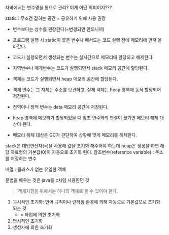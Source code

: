 자바에서는 변수명을 통으로 관리?
이게 어떤 의미이지???

static : 무조건 잡히는 공간 = 공유하기 위해 사용 권장
 - 변수보다는 상수를 권장한다(=변경되면 안되니까)
 - 프로그램 실행 시 static이 붙은 변수나 메서드는 코드 실행 전에 메모리에 먼저 올라간다.
 - 코드가 실행되면서 생성되는 변수는  실시간으로 메모리에 할당되고 해제된다.


 - 지역변수나 매개변수는 코드가 실행되면서 stack 메모리 공간에 할당된다.
 - 객체는 코드가 실행되면서 heap 메모리 공간에 할당된다.
 - 객체 변수는 그 자체는 주소를 보관하고, 실제 객체는 heap 영역에 동적 할당되어 저장된다.
 - 전역이나 정적 변수는 data 메모리 공간에 저장된다.
 - heap 영역에 메모리가 할당되었을 때 참조 변수와의 연결이 끊기면 메모리 해제 대상이 된다.
 - 메모리 해제 대상은 GC가 판단하여 상황에 맞게 메모리를 해제한다.



stack은 대입연산자(=)을 사용해 값을 초기화 해주어야 하는데
heap은  생성을 하면 해당 자료형의 기본값(0)이 자동으로 초기화 된다. 
참조변수(reference variable) : 주소를 저장하는 변수

배열 : 클래스가 없는 유일한 객체

문법을 배우는 것은 java를 c처럼 사용한던 것
> 객체지향을 위해서는 하나의 객체로 볼 수 있어야 한다.





1. 묵시적인 초기화: 언어 규칙이나 런타임 환경에 의해 자동으로 기본값으로 초기화 되는 것
	-  = 타입에 의한 초기화
2.  명시적인 초기화
3. 생성자에 의한 초기화
